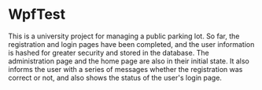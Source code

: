 # WpfTest
This is a university project for managing a public parking lot.
So far, the registration and login pages have been completed, and the user information is hashed for greater security and stored in the database.
The administration page and the home page are also in their initial state.
It also informs the user with a series of messages whether the registration was correct or not, and also shows the status of the user's login page.